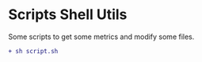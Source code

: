 # Scripts Shell Utils

Some scripts to get some metrics and modify some files.

```diff
+ sh script.sh
```
